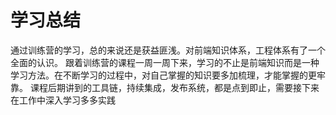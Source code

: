 # 学习总结

通过训练营的学习，总的来说还是获益匪浅。对前端知识体系，工程体系有了一个全面的认识。
跟着训练营的课程一周一周下来，学习的不止是前端知识而是一种学习方法。在不断学习的过程中，对自己掌握的知识要多加梳理，才能掌握的更牢靠。
课程后期讲到的工具链，持续集成，发布系统，都是点到即止，需要接下来在工作中深入学习多多实践